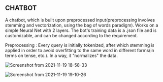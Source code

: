 ## CHATBOT

A chatbot, which is built upon preprocessed input(preprocessing involves stemming and vectorization, using the bag of words paradigm).
Works on a simple Neural Net with 2 layers. The bot's training data is a .json file and is customizable, and can be changed according to the requirement.

Preprocessing :
Every query is initially tokenized, after which stemming is applied in order to avoid overfitting to the same word in different forms(in terms on tense, etc.). In a way, it "normalizes" the data.


![Screenshot from 2021-11-19 18-58-33](https://user-images.githubusercontent.com/63103172/142630718-fd8d0381-52a5-4544-b777-ae60fe2cd1b9.png)

![Screenshot from 2021-11-19 19-10-26](https://user-images.githubusercontent.com/63103172/142632058-81481ca5-3f74-4969-9816-8d49f1f76b1c.png)

